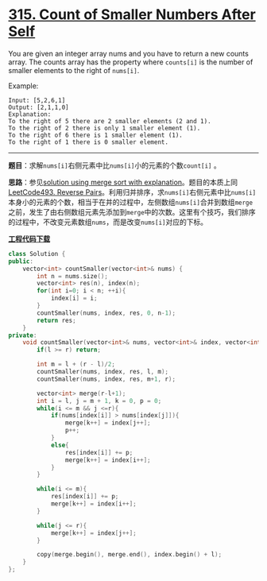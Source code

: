 # [315. Count of Smaller Numbers After Self](https://leetcode.com/problems/count-of-smaller-numbers-after-self/)

You are given an integer array nums and you have to return a new counts array. The counts array has the property where `counts[i]` is the number of smaller elements to the right of `nums[i]`.

Example:

    Input: [5,2,6,1]
    Output: [2,1,1,0]
    Explanation:
    To the right of 5 there are 2 smaller elements (2 and 1).
    To the right of 2 there is only 1 smaller element (1).
    To the right of 6 there is 1 smaller element (1).
    To the right of 1 there is 0 smaller element.

-----

**题目**：求解`nums[i]`右侧元素中比`nums[i]`小的元素的个数`count[i]` 。

**思路**：参见[solution using merge sort with explanation](https://leetcode.com/problems/count-of-smaller-numbers-after-self/discuss/76583/11ms-JAVA-solution-using-merge-sort-with-explanation)。题目的本质上同[LeetCode493. Reverse Pairs](https://blog.csdn.net/grllery/article/details/88915760)。利用归并排序，求`nums[i]`右侧元素中比`nums[i]`本身小的元素的个数，相当于在并的过程中，左侧数组`nums[i]`合并到数组`merge`之前，发生了由右侧数组元素先添加到`merge`中的次数。这里有个技巧，我们排序的过程中，不改变元素数组`nums`，而是改变`nums[i]`对应的下标。

[**工程代码下载**](https://github.com/abesft/leetcode)

```cpp
class Solution {
public:
    vector<int> countSmaller(vector<int>& nums) {
        int n = nums.size();
        vector<int> res(n), index(n);
        for(int i=0; i < n; ++i){
            index[i] = i;
        }
        countSmaller(nums, index, res, 0, n-1);
        return res;
    }
private:
    void countSmaller(vector<int>& nums, vector<int>& index, vector<int>& res, int l, int r){
        if(l >= r) return;

        int m = l + (r - l)/2;
        countSmaller(nums, index, res, l, m);
        countSmaller(nums, index, res, m+1, r);

        vector<int> merge(r-l+1);
        int i = l, j = m + 1, k = 0, p = 0;
        while(i <= m && j <=r){
            if(nums[index[i]] > nums[index[j]]){
                merge[k++] = index[j++];
                p++;
            }
            else{
                res[index[i]] += p;
                merge[k++] = index[i++];
            }
        }

        while(i <= m){
            res[index[i]] += p;
            merge[k++] = index[i++];
        }

        while(j <= r){
            merge[k++] = index[j++];
        }

        copy(merge.begin(), merge.end(), index.begin() + l);
    }
};
```
